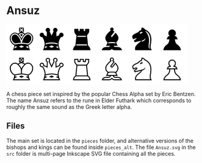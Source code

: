 # Ansuz

![preview](res/preview.png)

A chess piece set inspired by the popular Chess Alpha set by Eric Bentzen. The name Ansuz refers to the rune in Elder Futhark which corresponds to roughly the same sound as the Greek letter alpha.

## Files

The main set is located in the `pieces` folder, and alternative versions of the bishops and kings can be found inside `pieces_alt`. The file `Ansuz.svg` in the `src` folder is multi-page Inkscape SVG file containing all the pieces.
